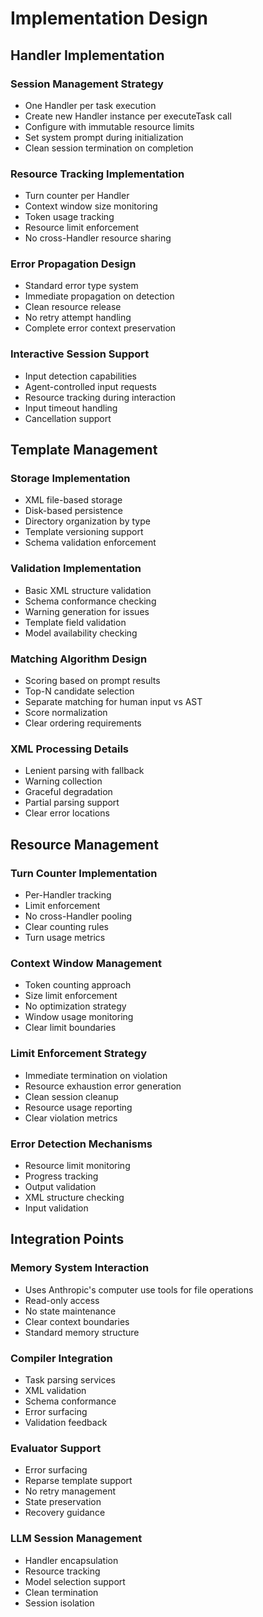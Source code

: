 # Implementation Design

## Handler Implementation
### Session Management Strategy
- One Handler per task execution
- Create new Handler instance per executeTask call
- Configure with immutable resource limits
- Set system prompt during initialization
- Clean session termination on completion
  
### Resource Tracking Implementation
- Turn counter per Handler
- Context window size monitoring
- Token usage tracking
- Resource limit enforcement
- No cross-Handler resource sharing

### Error Propagation Design
- Standard error type system
- Immediate propagation on detection
- Clean resource release
- No retry attempt handling
- Complete error context preservation

### Interactive Session Support
- Input detection capabilities
- Agent-controlled input requests
- Resource tracking during interaction
- Input timeout handling
- Cancellation support

## Template Management
### Storage Implementation
- XML file-based storage
- Disk-based persistence
- Directory organization by type
- Template versioning support
- Schema validation enforcement
  
### Validation Implementation
- Basic XML structure validation
- Schema conformance checking
- Warning generation for issues
- Template field validation
- Model availability checking
  
### Matching Algorithm Design
- Scoring based on prompt results
- Top-N candidate selection
- Separate matching for human input vs AST
- Score normalization
- Clear ordering requirements
  
### XML Processing Details
- Lenient parsing with fallback
- Warning collection
- Graceful degradation
- Partial parsing support
- Clear error locations

## Resource Management
### Turn Counter Implementation
- Per-Handler tracking
- Limit enforcement
- No cross-Handler pooling
- Clear counting rules
- Turn usage metrics
  
### Context Window Management
- Token counting approach
- Size limit enforcement
- No optimization strategy
- Window usage monitoring
- Clear limit boundaries
  
### Limit Enforcement Strategy
- Immediate termination on violation
- Resource exhaustion error generation
- Clean session cleanup
- Resource usage reporting
- Clear violation metrics
  
### Error Detection Mechanisms
- Resource limit monitoring
- Progress tracking
- Output validation
- XML structure checking
- Input validation

## Integration Points
### Memory System Interaction
- Uses Anthropic's computer use tools for file operations
- Read-only access
- No state maintenance
- Clear context boundaries
- Standard memory structure
  
### Compiler Integration
- Task parsing services
- XML validation
- Schema conformance
- Error surfacing
- Validation feedback
  
### Evaluator Support
- Error surfacing
- Reparse template support
- No retry management
- State preservation
- Recovery guidance
  
### LLM Session Management
- Handler encapsulation
- Resource tracking
- Model selection support
- Clean termination
- Session isolation
